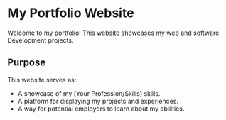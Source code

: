 # My Portfolio Website

Welcome to my portfolio! This website showcases my web and software Development projects.

## Purpose

This website serves as:

-   A showcase of my [Your Profession/Skills] skills.
-   A platform for displaying my projects and experiences.
-   A way for potential employers to learn about my abilities.
